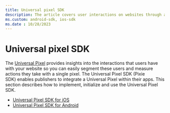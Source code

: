 ```yaml
---
title: Universal pixel SDK
description: The article covers user interactions on websites through a pixel and how the Universal Pixel SDK (Pixie SDK) allows easy integration within applications.
ms.custom: android-sdk, ios-sdk
ms.date : 10/28/2023
---
```

# Universal pixel SDK

The [Universal Pixel](../monetize/the-universal-pixel.md) provides insights into the interactions that users have with your website so you can easily segment these users and measure actions they take with a single pixel. The Universal Pixel SDK (Pixie SDK) enables publishers to integrate a Universal Pixel within their apps. This section describes how to implement, initialize and use the Universal Pixel SDK.

- [Universal Pixel SDK for iOS](../mobile-sdk/universal-pixel-sdk-for-ios.md)
- [Universal Pixel SDK for Android](../mobile-sdk/universal-pixel-sdk-for-android.md)
